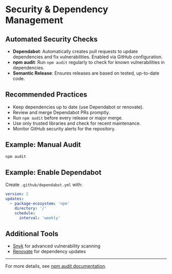 # Security & Dependency Management

## Automated Security Checks

- **Dependabot**: Automatically creates pull requests to update dependencies and fix vulnerabilities. Enabled via GitHub configuration.
- **npm audit**: Run `npm audit` regularly to check for known vulnerabilities in dependencies.
- **Semantic Release**: Ensures releases are based on tested, up-to-date code.

## Recommended Practices

- Keep dependencies up to date (use Dependabot or renovate).
- Review and merge Dependabot PRs promptly.
- Run `npm audit` before every release or major merge.
- Use only trusted libraries and check for recent maintenance.
- Monitor GitHub security alerts for the repository.

## Example: Manual Audit

```sh
npm audit
```

## Example: Enable Dependabot

Create `.github/dependabot.yml` with:

```yaml
version: 2
updates:
  - package-ecosystem: 'npm'
    directory: '/'
    schedule:
      interval: 'weekly'
```

## Additional Tools

- [Snyk](https://snyk.io/) for advanced vulnerability scanning
- [Renovate](https://github.com/renovatebot/renovate) for dependency updates

---

For more details, see [npm audit documentation](https://docs.npmjs.com/cli/v10/commands/npm-audit).

